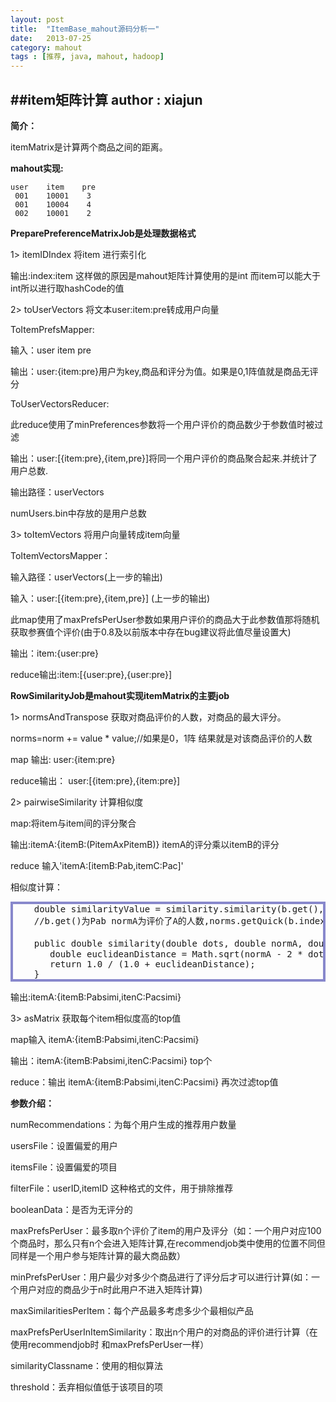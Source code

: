 ```yaml
---
layout: post
title:  "ItemBase_mahout源码分析一"
date:   2013-07-25
category: mahout
tags : [推荐, java, mahout, hadoop]
---
```

##item矩阵计算
**author : xiajun**
-
**简介：**

itemMatrix是计算两个商品之间的距离。

**mahout实现:**

	user	item	pre
	 001	10001    3
	 001	10004	 4
	 002	10001	 2

**PreparePreferenceMatrixJob是处理数据格式**

1> itemIDIndex 将item 进行索引化

输出:index:item  这样做的原因是mahout矩阵计算使用的是int 而item可以能大于int所以进行取hashCode的值

2> toUserVectors 将文本user:item:pre转成用户向量

ToItemPrefsMapper:

输入：user  item pre

输出：user:{item:pre}用户为key,商品和评分为值。如果是0,1阵值就是商品无评分

ToUserVectorsReducer:

此reduce使用了minPreferences参数将一个用户评价的商品数少于参数值时被过滤

输出：user:\[{item:pre},{item,pre}\]将同一个用户评价的商品聚合起来.并统计了用户总数.

输出路径：userVectors

numUsers.bin中存放的是用户总数

3> toItemVectors 将用户向量转成item向量

ToItemVectorsMapper：

输入路径：userVectors(上一步的输出)

输入：user:\[{item:pre},{item,pre}\] (上一步的输出)

此map使用了maxPrefsPerUser参数如果用户评价的商品大于此参数值那将随机获取参赛值个评价(由于0.8及以前版本中存在bug建议将此值尽量设置大)

输出：item:{user:pre}

reduce输出:item:\[{user:pre},{user:pre}\]


**RowSimilarityJob是mahout实现itemMatrix的主要job**

1> normsAndTranspose 获取对商品评价的人数，对商品的最大评分。

norms=norm += value * value;//如果是0，1阵 结果就是对该商品评价的人数

map 输出: user:{item:pre}

reduce输出： user:\[{item:pre},{item:pre}\]

2> pairwiseSimilarity 计算相似度

map:将item与item间的评分聚合

输出:itemA:{itemB:(PitemAxPitemB)} itemA的评分乘以itemB的评分

reduce 输入'itemA:\[itemB:Pab,itemC:Pac\]'

相似度计算：

<?prettify lang=java linenums=true?>
<pre class="prettyprint linenums" id="quine" style="border:4px solid #88c">
	double similarityValue = similarity.similarity(b.get(), normA, norms.getQuick(b.index()), numberOfColumns);
	//b.get()为Pab normA为评价了A的人数,norms.getQuick(b.index())为评价了B的人数,numberOfColumns为整个input文件中的总人数.
		
	public double similarity(double dots, double normA, double normB, int numberOfColumns) {//欧式距离
	   double euclideanDistance = Math.sqrt(normA - 2 * dots + normB);
	   return 1.0 / (1.0 + euclideanDistance);
	}
</pre>
输出:itemA:{itemB:Pabsimi,itenC:Pacsimi}

3> asMatrix 获取每个item相似度高的top值

map输入 itemA:{itemB:Pabsimi,itenC:Pacsimi}

输出：itemA:{itemB:Pabsimi,itenC:Pacsimi} top个

reduce：输出 itemA:{itemB:Pabsimi,itenC:Pacsimi}  再次过滤top值

**参数介绍：**

numRecommendations：为每个用户生成的推荐用户数量

usersFile：设置偏爱的用户

itemsFile：设置偏爱的项目

filterFile：userID,itemID  这种格式的文件，用于排除推荐

booleanData：是否为无评分的

maxPrefsPerUser：最多取n个评价了item的用户及评分（如：一个用户对应100个商品时，那么只有n个会进入矩阵计算,在recommendjob类中使用的位置不同但同样是一个用户参与矩阵计算的最大商品数）

minPrefsPerUser：用户最少对多少个商品进行了评分后才可以进行计算(如：一个用户对应的商品少于n时此用户不进入矩阵计算)

maxSimilaritiesPerItem：每个产品最多考虑多少个最相似产品

maxPrefsPerUserInItemSimilarity：取出n个用户的对商品的评价进行计算（在使用recommendjob时 和maxPrefsPerUser一样）

similarityClassname：使用的相似算法

threshold：丢弃相似值低于该项目的项